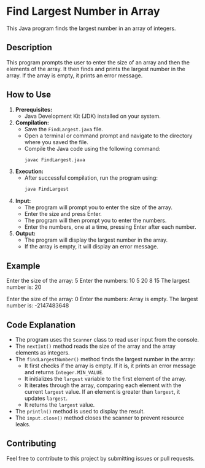 # Find Largest Number in Array

This Java program finds the largest number in an array of integers.

## Description

This program prompts the user to enter the size of an array and then the elements of the array. It then finds and prints the largest number in the array. If the array is empty, it prints an error message.

## How to Use

1.  **Prerequisites:**
    * Java Development Kit (JDK) installed on your system.
2.  **Compilation:**
    * Save the `FindLargest.java` file.
    * Open a terminal or command prompt and navigate to the directory where you saved the file.
    * Compile the Java code using the following command:
        ```bash
        javac FindLargest.java
        ```
3.  **Execution:**
    * After successful compilation, run the program using:
        ```bash
        java FindLargest
        ```
4.  **Input:**
    * The program will prompt you to enter the size of the array.
    * Enter the size and press Enter.
    * The program will then prompt you to enter the numbers.
    * Enter the numbers, one at a time, pressing Enter after each number.
5.  **Output:**
    * The program will display the largest number in the array.
    * If the array is empty, it will display an error message.

## Example


Enter the size of the array: 5
Enter the numbers:
10
5
20
8
15
The largest number is: 20


Enter the size of the array: 0
Enter the numbers:
Array is empty.
The largest number is: -2147483648


## Code Explanation

* The program uses the `Scanner` class to read user input from the console.
* The `nextInt()` method reads the size of the array and the array elements as integers.
* The `findLargestNumber()` method finds the largest number in the array:
    * It first checks if the array is empty. If it is, it prints an error message and returns `Integer.MIN_VALUE`.
    * It initializes the `largest` variable to the first element of the array.
    * It iterates through the array, comparing each element with the current `largest` value. If an element is greater than `largest`, it updates `largest`.
    * It returns the `largest` value.
* The `println()` method is used to display the result.
* The `input.close()` method closes the scanner to prevent resource leaks.

## Contributing

Feel free to contribute to this project by submitting issues or pull requests.